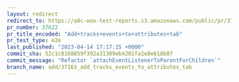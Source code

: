 ```yaml
---
layout: redirect
redirect_to: https://a8c-woo-test-reports.s3.amazonaws.com/public/pr/37622/e2e/index.html
pr_number: 37622
pr_title_encoded: "Add+tracks+events+to+attributes+tab"
pr_test_type: e2e
last_published: "2023-04-14 17:17:15 +0000"
commit_sha: 52c1c8168859f392a31309eb4201fa1e8e618b07
commit_message: "Refactor `attachEventListenerToParentForChildren`"
branch_name: add/37163_add_tracks_events_to_attributes_tab
---
```

